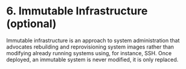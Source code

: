 # 6. Immutable Infrastructure \(optional\)

Immutable infrastructure is an approach to system administration that advocates rebuilding and reprovisioning system images rather than modifying already running systems using, for instance, SSH. Once deployed, an immutable system is never modified, it is only replaced.


